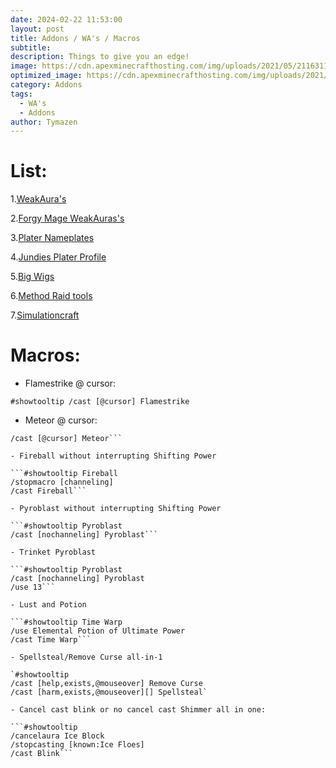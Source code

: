 ```yaml
---
date: 2024-02-22 11:53:00
layout: post
title: Addons / WA's / Macros
subtitle:
description: Things to give you an edge!
image: https://cdn.apexminecrafthosting.com/img/uploads/2021/05/21163117/curseforge-logo.png
optimized_image: https://cdn.apexminecrafthosting.com/img/uploads/2021/05/21163117/curseforge-logo.png
category: Addons
tags:
  - WA's
  - Addons
author: Tymazen
---
```

# List:

1.[WeakAura's](https://www.curseforge.com/wow/addons/weakauras-2)

2.[Forgy Mage WeakAuras's](https://wago.io/p/Forgy)

3.[Plater Nameplates](https://www.curseforge.com/wow/addons/plater-nameplates)

4.[Jundies Plater Profile](https://wago.io/p/Jundies)

5.[Big Wigs](https://www.curseforge.com/wow/addons/big-wigs)

6.[Method Raid tools](https://www.curseforge.com/wow/addons/method-raid-tools)

7.[Simulationcraft](https://www.curseforge.com/wow/addons/simulationcraft)

# Macros:

- Flamestrike @ cursor:

`#showtooltip
/cast [@cursor] Flamestrike`

- Meteor @ cursor:

```#showtooltip
/cast [@cursor] Meteor```

- Fireball without interrupting Shifting Power

```#showtooltip Fireball
/stopmacro [channeling]
/cast Fireball```

- Pyroblast without interrupting Shifting Power

```#showtooltip Pyroblast
/cast [nochanneling] Pyroblast```

- Trinket Pyroblast

```#showtooltip Pyroblast
/cast [nochanneling] Pyroblast
/use 13```

- Lust and Potion

```#showtooltip Time Warp
/use Elemental Potion of Ultimate Power
/cast Time Warp```

- Spellsteal/Remove Curse all-in-1

`#showtooltip
/cast [help,exists,@mouseover] Remove Curse
/cast [harm,exists,@mouseover][] Spellsteal`

- Cancel cast blink or no cancel cast Shimmer all in one:

```#showtooltip
/cancelaura Ice Block
/stopcasting [known:Ice Floes]
/cast Blink```
